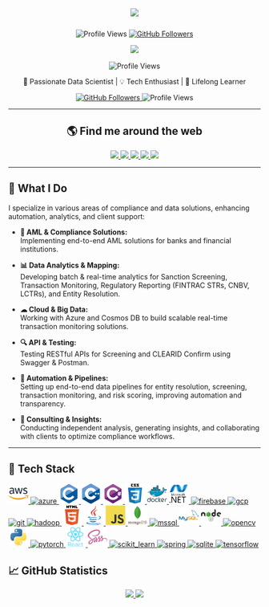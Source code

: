<h1 align="center">
  <a href="https://git.io/typing-svg">
    <img src="https://readme-typing-svg.herokuapp.com?font=Fira+Code&weight=500&size=30&pause=1000&color=36BCF7&center=true&vCenter=true&width=700&lines=Hello,+I'm+Abhishek+Nagrecha!;Data+Science+is+my+playground+📊;Turning+Data+into+Insights+📈;Building+ML+Models+🤖;Solving+Real-World+Problems!">
  </a>
</h1>

<p align="center">
  <img src="https://komarev.com/ghpvc/?username=iamnagrecha&label=Profile+Views&color=brightgreen&style=flat-square" alt="Profile Views" />
  <a href="https://github.com/iamnagrecha">
    <img src="https://img.shields.io/github/followers/iamnagrecha?label=Followers&style=social" alt="GitHub Followers" />
  </a>
</p>

<p align="center">
  <img src="https://media.giphy.com/media/LMt9638dO8dftAjtco/giphy.gif" width="100">
</p>



<p align="center">
  <img src="https://komarev.com/ghpvc/?username=iamnagrecha&label=Profile+Views&color=brightgreen" alt="Profile Views" />
</p>


<p align="center">
  🚀 Passionate Data Scientist | 💡 Tech Enthusiast | 📖 Lifelong Learner
</p>

<p align="center">
  <a href="https://github.com/iamnagrecha">
    <img src="https://img.shields.io/github/followers/iamnagrecha?label=Followers&style=social" alt="GitHub Followers" />
  </a>
  <img src="https://komarev.com/ghpvc/?username=iamnagrecha&label=Profile%20views&color=0e75b6&style=flat" alt="Profile Views" />
</p>

---

<h2 align="center"> 🌎 Find me around the web </h2>

<p align="center">
  <a href="https://iamnagrecha.github.io/">
    <img src="https://img.shields.io/badge/Portfolio-iamnagrecha.github.io-3423A6?style=flat&logo=Google-Chrome&logoColor=white"/>
  </a>
  <a href="mailto:abhishek.nagrecha.an@gmail.com">
    <img src="https://img.shields.io/badge/-Email-D14836?style=flat&logo=Gmail&logoColor=white"/>
  </a>  
  <a href="https://www.linkedin.com/in/iamnagrecha/">
    <img src="https://img.shields.io/badge/-LinkedIn-0077B5?style=flat&logo=Linkedin&logoColor=white"/>
  </a>
  <a href="https://medium.com/@iamnagrecha">
    <img src="https://img.shields.io/badge/-Medium-BD081C?style=flat&logo=Medium&logoColor=white"/>
  </a>  
  <a href="https://twitter.com/iamnagrecha">
    <img src="https://img.shields.io/badge/-Twitter-E4405F?style=flat&logo=Twitter&logoColor=white"/>
  </a>
</p>

---

## 🔹 What I Do

I specialize in various areas of compliance and data solutions, enhancing automation, analytics, and client support:

- **🏦 AML & Compliance Solutions:**  
  Implementing end-to-end AML solutions for banks and financial institutions.

- **📊 Data Analytics & Mapping:**  
  Developing batch & real-time analytics for Sanction Screening, Transaction Monitoring, Regulatory Reporting (FINTRAC STRs, CNBV, LCTRs), and Entity Resolution.

- **☁ Cloud & Big Data:**  
  Working with Azure and Cosmos DB to build scalable real-time transaction monitoring solutions.

- **🔍 API & Testing:**  
  Testing RESTful APIs for Screening and CLEARID Confirm using Swagger & Postman.

- **🚀 Automation & Pipelines:**  
  Setting up end-to-end data pipelines for entity resolution, screening, transaction monitoring, and risk scoring, improving automation and transparency.

- **📢 Consulting & Insights:**  
  Conducting independent analysis, generating insights, and collaborating with clients to optimize compliance workflows.

---



## 🔧 Tech Stack
  <!-- For more icons please follow  https://github.com/MikeCodesDotNET/ColoredBadges -->
  
<p align="left"> <a href="https://aws.amazon.com" target="_blank"> <img src="https://raw.githubusercontent.com/devicons/devicon/master/icons/amazonwebservices/amazonwebservices-original-wordmark.svg" alt="aws" width="40" height="40"/> </a> <a href="https://azure.microsoft.com/en-in/" target="_blank"> <img src="https://www.vectorlogo.zone/logos/microsoft_azure/microsoft_azure-icon.svg" alt="azure" width="40" height="40"/> </a> <a href="https://www.cprogramming.com/" target="_blank"> <img src="https://raw.githubusercontent.com/devicons/devicon/master/icons/c/c-original.svg" alt="c" width="40" height="40"/> </a> <a href="https://www.w3schools.com/cpp/" target="_blank"> <img src="https://raw.githubusercontent.com/devicons/devicon/master/icons/cplusplus/cplusplus-original.svg" alt="cplusplus" width="40" height="40"/> </a> <a href="https://www.w3schools.com/cs/" target="_blank"> <img src="https://raw.githubusercontent.com/devicons/devicon/master/icons/csharp/csharp-original.svg" alt="csharp" width="40" height="40"/> </a> <a href="https://www.w3schools.com/css/" target="_blank"> <img src="https://raw.githubusercontent.com/devicons/devicon/master/icons/css3/css3-original-wordmark.svg" alt="css3" width="40" height="40"/> </a> <a href="https://www.docker.com/" target="_blank"> <img src="https://raw.githubusercontent.com/devicons/devicon/master/icons/docker/docker-original-wordmark.svg" alt="docker" width="40" height="40"/> </a> <a href="https://dotnet.microsoft.com/" target="_blank"> <img src="https://raw.githubusercontent.com/devicons/devicon/master/icons/dot-net/dot-net-original-wordmark.svg" alt="dotnet" width="40" height="40"/> </a> <a href="https://firebase.google.com/" target="_blank"> <img src="https://www.vectorlogo.zone/logos/firebase/firebase-icon.svg" alt="firebase" width="40" height="40"/> </a> <a href="https://cloud.google.com" target="_blank"> <img src="https://www.vectorlogo.zone/logos/google_cloud/google_cloud-icon.svg" alt="gcp" width="40" height="40"/> </a> <a href="https://git-scm.com/" target="_blank"> <img src="https://www.vectorlogo.zone/logos/git-scm/git-scm-icon.svg" alt="git" width="40" height="40"/> </a> <a href="https://hadoop.apache.org/" target="_blank"> <img src="https://www.vectorlogo.zone/logos/apache_hadoop/apache_hadoop-icon.svg" alt="hadoop" width="40" height="40"/> </a> <a href="https://www.w3.org/html/" target="_blank"> <img src="https://raw.githubusercontent.com/devicons/devicon/master/icons/html5/html5-original-wordmark.svg" alt="html5" width="40" height="40"/> </a> <a href="https://www.java.com" target="_blank"> <img src="https://raw.githubusercontent.com/devicons/devicon/master/icons/java/java-original.svg" alt="java" width="40" height="40"/> </a> <a href="https://developer.mozilla.org/en-US/docs/Web/JavaScript" target="_blank"> <img src="https://raw.githubusercontent.com/devicons/devicon/master/icons/javascript/javascript-original.svg" alt="javascript" width="40" height="40"/> </a> <a href="https://www.mongodb.com/" target="_blank"> <img src="https://raw.githubusercontent.com/devicons/devicon/master/icons/mongodb/mongodb-original-wordmark.svg" alt="mongodb" width="40" height="40"/> </a> <a href="https://www.microsoft.com/en-us/sql-server" target="_blank"> <img src="https://cdn.worldvectorlogo.com/logos/microsoft-sql-server.svg" alt="mssql" width="40" height="40"/> </a> <a href="https://www.mysql.com/" target="_blank"> <img src="https://raw.githubusercontent.com/devicons/devicon/master/icons/mysql/mysql-original-wordmark.svg" alt="mysql" width="40" height="40"/> </a> <a href="https://nodejs.org" target="_blank"> <img src="https://raw.githubusercontent.com/devicons/devicon/master/icons/nodejs/nodejs-original-wordmark.svg" alt="nodejs" width="40" height="40"/> </a> <a href="https://opencv.org/" target="_blank"> <img src="https://www.vectorlogo.zone/logos/opencv/opencv-icon.svg" alt="opencv" width="40" height="40"/> </a> <a href="https://www.python.org" target="_blank"> <img src="https://raw.githubusercontent.com/devicons/devicon/master/icons/python/python-original.svg" alt="python" width="40" height="40"/> </a> <a href="https://pytorch.org/" target="_blank"> <img src="https://www.vectorlogo.zone/logos/pytorch/pytorch-icon.svg" alt="pytorch" width="40" height="40"/> </a> <a href="https://reactjs.org/" target="_blank"> <img src="https://raw.githubusercontent.com/devicons/devicon/master/icons/react/react-original-wordmark.svg" alt="react" width="40" height="40"/> </a> <a href="https://sass-lang.com" target="_blank"> <img src="https://raw.githubusercontent.com/devicons/devicon/master/icons/sass/sass-original.svg" alt="sass" width="40" height="40"/> </a> <a href="https://scikit-learn.org/" target="_blank"> <img src="https://upload.wikimedia.org/wikipedia/commons/0/05/Scikit_learn_logo_small.svg" alt="scikit_learn" width="40" height="40"/> </a> <a href="https://spring.io/" target="_blank"> <img src="https://www.vectorlogo.zone/logos/springio/springio-icon.svg" alt="spring" width="40" height="40"/> </a> <a href="https://www.sqlite.org/" target="_blank"> <img src="https://www.vectorlogo.zone/logos/sqlite/sqlite-icon.svg" alt="sqlite" width="40" height="40"/> </a> <a href="https://www.tensorflow.org" target="_blank"> <img src="https://www.vectorlogo.zone/logos/tensorflow/tensorflow-icon.svg" alt="tensorflow" width="40" height="40"/> </a> </p>






## &#x1f4c8; GitHub Statistics

<p align="center">
<a href="https://github.com/AVS1508">
  <img height="180em" src="https://github-readme-stats-eight-theta.vercel.app/api?username=iamnagrecha&show_icons=true&&include_all_commits=true&count_private=true"/>
  <img height="180em" src="https://github-readme-stats-eight-theta.vercel.app/api/top-langs/?username=iamnagrecha&layout=compact&langs_count=8"/>
</a>
<!-- <p align="center">
<img align="center" src="https://github-readme-streak-stats.herokuapp.com/?user=iamnagrecha&" alt="iamnagrecha" /></p>    -->
</p>







[website]: https://iamnagrecha.github.io/
[work]: https://iamnagrecha.github.io/#section-portfolio
[twitter]: https://twitter.com/iamnagrecha
[instagram]: https://www.instagram.com/iamnagrecha/
[linkedin]: https://www.linkedin.com/in/nagrechaabhishek/
















